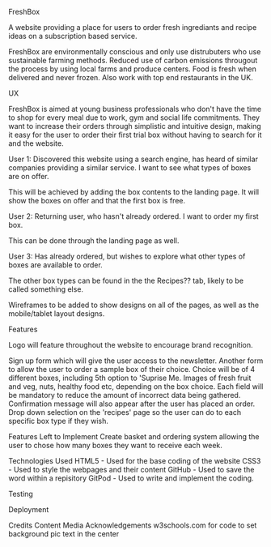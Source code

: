 FreshBox

A website providing a place for users to order fresh ingrediants and recipe ideas on a subscription based service. 

FreshBox are environmentally conscious and only use distrubuters who use sustainable farming methods. Reduced use of carbon emissions
througout the process by using local farms and produce centers. Food is fresh when delivered and never frozen. Also work
with top end restaurants in the UK.

UX

FreshBox is aimed at young business professionals who don't have the time to shop for every meal
due to work, gym and social life commitments. They want to increase their orders through simplistic and intuitive 
design, making it easy for the user to order their first trial box without having to search for it and the
website.

User 1: Discovered this website using a search engine, has heard of similar companies providing a similar service. 
I want to see what types of boxes are on offer. 

This will be achieved by adding the box contents to the landing page. It will show the boxes on offer and that the
first box is free. 

User 2: Returning user, who hasn't already ordered. I want to order my first box.

This can be done through the landing page as well.

User 3: Has already ordered, but wishes to explore what other types of boxes are available to order. 

The other box types can be found in the the Recipes?? tab, likely to be called something else.

Wireframes to be added to show designs on all of the pages, as well as the mobile/tablet layout designs.


Features

Logo will feature throughout the website to encourage brand recognition. 

Sign up form which will give the user access to the newsletter. Another form to allow the user to order 
a sample box of their choice. Choice will be of 4 different boxes, including 5th option to 'Suprise Me.
Images of fresh fruit and veg, nuts, healthy food etc, depending on the box choice. 
Each field will be mandatory to reduce the amount of incorrect data being gathered.
Confirmation message will also appear after the user has placed an order. 
Drop down selection on the 'recipes' page so the user can do to each specific box type if they wish.

Features Left to Implement
Create basket and ordering system allowing the user to chose how many boxes they want to receive each week.

Technologies Used
HTML5 - Used for the base coding of the website
CSS3 - Used to style the webpages and their content
GitHub - Used to save the word within a repisitory
GitPod - Used to write and implement the coding.

Testing

Deployment

Credits
Content
Media
Acknowledgements
w3schools.com for code to set background pic text in the center



